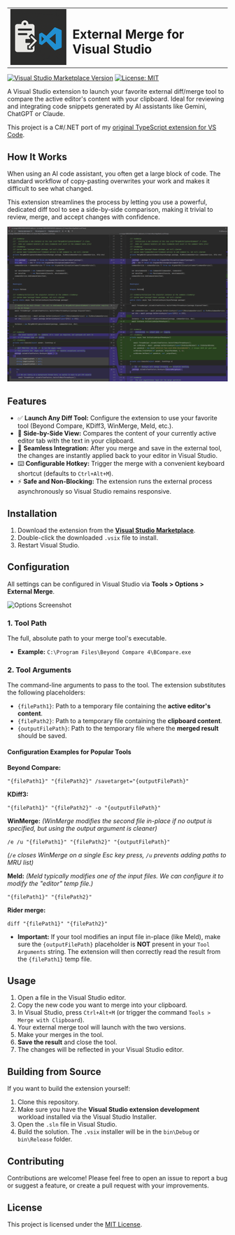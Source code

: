 <table>
  <tr>
    <td width="128" align="center">
      <img src="https://github.com/MjosDrone/Clipboard-Merge-for-Visual-Studio/blob/main/src/Resources/icon.png?raw=true" alt="Extension icon">
    </td>
    <td>
      <h1>External Merge for Visual Studio</h1>
    </td>
  </tr>
</table>

[![Visual Studio Marketplace Version](https://img.shields.io/visual-studio-marketplace/v/MjosDrone.ClipboardMergeForVisualStudio?style=for-the-badge&logo=visual-studio&label=VS%20Marketplace)](https://marketplace.visualstudio.com/items?itemName=MjosDrone.ClipboardMergeForVisualStudio)
[![License: MIT](https://img.shields.io/badge/License-MIT-yellow.svg?style=for-the-badge)](https://opensource.org/licenses/MIT)

A Visual Studio extension to launch your favorite external diff/merge tool to compare the active editor's content with your clipboard. Ideal for reviewing and integrating code snippets generated by AI assistants like Gemini, ChatGPT or Claude.

This project is a C#/.NET port of my [original TypeScript extension for VS Code](https://github.com/MjosDrone/Clipboard-Merge-for-Visual-Studio-Code).

## How It Works

When using an AI code assistant, you often get a large block of code. The standard workflow of copy-pasting overwrites your work and makes it difficult to see what changed.

This extension streamlines the process by letting you use a powerful, dedicated diff tool to see a side-by-side comparison, making it trivial to review, merge, and accept changes with confidence.

![Extension Demo Preview](https://github.com/MjosDrone/Clipboard-Merge-for-Visual-Studio/blob/main/src/Resources/preview.png?raw=true)

## Features

- ✅ **Launch Any Diff Tool:** Configure the extension to use your favorite tool (Beyond Compare, KDiff3, WinMerge, Meld, etc.).
- 🚀 **Side-by-Side View:** Compares the content of your currently active editor tab with the text in your clipboard.
- 💾 **Seamless Integration:** After you merge and save in the external tool, the changes are instantly applied back to your editor in Visual Studio.
- ⌨️ **Configurable Hotkey:** Trigger the merge with a convenient keyboard shortcut (defaults to `Ctrl+Alt+M`).
- ⚡ **Safe and Non-Blocking:** The extension runs the external process asynchronously so Visual Studio remains responsive.

## Installation

1. Download the extension from the [**Visual Studio Marketplace**](https://marketplace.visualstudio.com/items?itemName=MjosDrone.ClipboardMergeForVisualStudio).
2. Double-click the downloaded `.vsix` file to install.
3. Restart Visual Studio.

## Configuration

All settings can be configured in Visual Studio via **Tools > Options > External Merge**.

![Options Screenshot](https://github.com/alexis-/Clipboard-Merge-for-Visual-Studio/blob/main/docs/vs-options.png?raw=true)


### 1. Tool Path
The full, absolute path to your merge tool's executable.
- **Example:** `C:\Program Files\Beyond Compare 4\BCompare.exe`

### 2. Tool Arguments
The command-line arguments to pass to the tool. The extension substitutes the following placeholders:

- `{filePath1}`: Path to a temporary file containing the **active editor's content**.
- `{filePath2}`: Path to a temporary file containing the **clipboard content**.
- `{outputFilePath}`: Path to the temporary file where the **merged result** should be saved.

#### Configuration Examples for Popular Tools

**Beyond Compare:**
```
"{filePath1}" "{filePath2}" /savetarget="{outputFilePath}"
```

**KDiff3:**
```
"{filePath1}" "{filePath2}" -o "{outputFilePath}"
```

**WinMerge:**
*(WinMerge modifies the second file in-place if no output is specified, but using the output argument is cleaner)*
```
/e /u "{filePath1}" "{filePath2}" "{outputFilePath}"
```
*(`/e` closes WinMerge on a single Esc key press, `/u` prevents adding paths to MRU list)*

**Meld:**
*(Meld typically modifies one of the input files. We can configure it to modify the "editor" temp file.)*
```
"{filePath1}" "{filePath2}"
```

**Rider merge:**
```
diff "{filePath1}" "{filePath2}"
```

- **Important:** If your tool modifies an input file in-place (like Meld), make sure the `{outputFilePath}` placeholder is **NOT** present in your `Tool Arguments` string. The extension will then correctly read the result from the `{filePath1}` temp file.

## Usage

1. Open a file in the Visual Studio editor.
2. Copy the new code you want to merge into your clipboard.
3. In Visual Studio, press `Ctrl+Alt+M` (or trigger the command `Tools > Merge with Clipboard`).
4. Your external merge tool will launch with the two versions.
5. Make your merges in the tool.
6. **Save the result** and close the tool.
7. The changes will be reflected in your Visual Studio editor.

## Building from Source

If you want to build the extension yourself:
1. Clone this repository.
2. Make sure you have the **Visual Studio extension development** workload installed via the Visual Studio Installer.
3. Open the `.sln` file in Visual Studio.
4. Build the solution. The `.vsix` installer will be in the `bin\Debug` or `bin\Release` folder.

## Contributing

Contributions are welcome! Please feel free to open an issue to report a bug or suggest a feature, or create a pull request with your improvements.

## License

This project is licensed under the [MIT License](LICENSE.md).